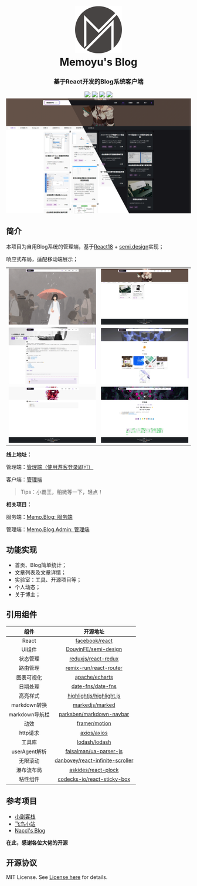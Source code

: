 <h1 align="center">
  <img src="https://raw.githubusercontent.com/Memoyu/Memoyu/main/logo.png" alt="memoyu" width="128" />
  <br>
  Memoyu's Blog
  <br>
</h1>
<div align="center">
 <h3>基于React开发的Blog系统客户端</h3>
 <a href="https://react.dev/"><img src="https://img.shields.io/badge/web-react-blue"/></a>
 <a href="https://semi.design/zh-CN"><img src="https://img.shields.io/badge/ui-semi.design-blue"/></a>
 <a href="LICENSE"><img src="https://img.shields.io/badge/license-MIT-3963bc.svg"/></a>
 <a href="https://github.com/Memoyu"><img src="https://img.shields.io/badge/developer-memoyu-blue"/></a>
 <img src="https://raw.githubusercontent.com/Memoyu/Memo.Blog.Client/main/docs/images/client-ld.png"/>
</div>


## 简介
本项目为自用Blog系统的管理端，基于[React18](https://react.dev/) + [semi.design](https://semi.design/zh-CN)实现；

响应式布局，适配移动端展示；

|  |  |
| :------------------------------: | :-------------------------------: |
| ![home](https://raw.githubusercontent.com/Memoyu/Memo.Blog.Client/main/docs/images/home.png) |![article](https://raw.githubusercontent.com/Memoyu/Memo.Blog.Client/main/docs/images/article.png) |
| ![article-detail](https://raw.githubusercontent.com/Memoyu/Memo.Blog.Client/main/docs/images/article-detail.png) |![labs](https://raw.githubusercontent.com/Memoyu/Memo.Blog.Client/main/docs/images/labs.png) |
| ![moment](https://raw.githubusercontent.com/Memoyu/Memo.Blog.Client/main/docs/images/moment.png) |![about](https://raw.githubusercontent.com/Memoyu/Memo.Blog.Client/main/docs/images/about.png) |

**线上地址：**

管理端：<a href="http://blog.admin.memoyu.com/" target="_blank">管理端（使用游客登录即可）</a>

客户端：<a href="http://blog.memoyu.com/" target="_blank">管理端</a>

> Tips：小霸王，稍微等一下，轻点！



**相关项目：**

服务端：[Memo.Blog: 服务端](https://github.com/Memoyu/Memo.Blog)

管理端：[Memo.Blog.Admin: 管理端 ](https://github.com/Memoyu/Memo.Blog.Admin)



## 功能实现

- 首页、Blog简单统计；
- 文章列表及文章详情；
- 实验室：工具、开源项目等；
- 个人动态；
- 关于博主；



## 引用组件
|                组件                 |                           开源地址                           |
| :---------------------------------: | :----------------------------------------------------------: |
|React|[facebook/react](https://github.com/facebook/react)|
|UI组件|[DouyinFE/semi-design](https://github.com/DouyinFE/semi-design)|
|状态管理|[reduxjs/react-redux](https://github.com/reduxjs/react-redux)|
|路由管理|[remix-run/react-router](https://github.com/remix-run/react-router)|
|图表可视化|[apache/echarts](https://github.com/apache/echarts)|
|日期处理|[date-fns/date-fns](https://github.com/date-fns/date-fns)|
|高亮样式|[highlightjs/highlight.js](https://github.com/highlightjs/highlight.js)|
|markdown转换|[markedjs/marked](https://github.com/markedjs/marked)|
|markdown导航栏|[parksben/markdown-navbar](https://github.com/parksben/markdown-navbar)|
|动效|[framer/motion](https://github.com/framer/motion)|
|http请求|[axios/axios](https://github.com/axios/axios)|
|工具库|[lodash/lodash](https://github.com/lodash/lodash)|
|userAgent解析|[faisalman/ua-parser-js](https://github.com/faisalman/ua-parser-js)|
|无限滚动|[danbovey/react-infinite-scroller](https://github.com/danbovey/react-infinite-scroller)|
|瀑布流布局|[askides/react-plock](https://github.com/askides/react-plock)|
|粘性组件|[codecks-io/react-sticky-box](https://github.com/codecks-io/react-sticky-box)|



## 参考项目

- [小剧客栈](https://bh-lay.com/)
- [飞鸟小站](https://lzxjack.top/)
- [Naccl's Blog](https://naccl.top/)

**在此，感谢各位大佬的开源**



## 开源协议

MIT License. See [License here](./LICENSE) for details.